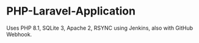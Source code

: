 # PHP-Laravel-Application 
Uses PHP 8.1, SQLite 3, Apache 2, RSYNC using Jenkins, also with GitHub Webhook.
